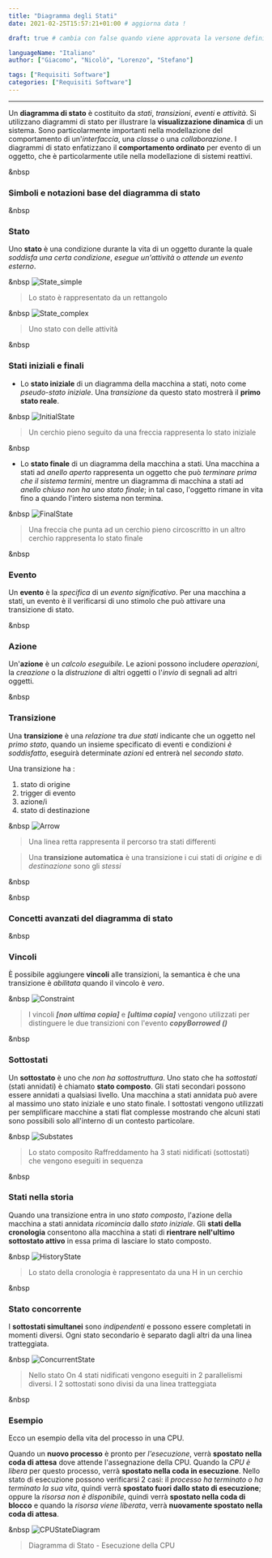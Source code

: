 ```yaml
--- 
title: "Diagramma degli Stati"
date: 2021-02-25T15:57:21+01:00 # aggiorna data !

draft: true # cambia con false quando viene approvata la versone definitiva !

languageName: "Italiano"
author: ["Giacomo", "Nicolò", "Lorenzo", "Stefano"] 

tags: ["Requisiti Software"]   
categories: ["Requisiti Software"]   
---  
```



---
Un **diagramma di stato** è costituito da *stati*, *transizioni*, *eventi* e *attività*. Si utilizzano diagrammi di stato per illustrare la **visualizzazione dinamica** di un sistema. Sono particolarmente importanti nella modellazione del comportamento di un'*interfaccia*, una *classe* o una *collaborazione*. I diagrammi di stato enfatizzano il **comportamento ordinato** per evento di un oggetto, che è particolarmente utile nella modellazione di sistemi reattivi.

&nbsp
### Simboli e notazioni base del diagramma di stato 

&nbsp
### Stato

Uno **stato** è una condizione durante la vita di un oggetto durante la quale *soddisfa una certa condizione*, *esegue un'attività* o *attende un evento esterno*.

&nbsp
![State_simple](/images/StateDiagram/State_simple.svg)
> Lo stato è rappresentato da un rettangolo

&nbsp
![State_complex](/images/StateDiagram/State_complex.svg)
> Uno stato con delle attività

&nbsp
### Stati iniziali e finali

- Lo **stato iniziale** di un diagramma della macchina a stati, noto come *pseudo-stato iniziale*. Una *transizione* da questo stato mostrerà il **primo stato reale**.

&nbsp 
![InitialState](/images/StateDiagram/InitialState.svg)
> Un cerchio pieno seguito da una freccia rappresenta lo stato iniziale

&nbsp
- Lo **stato finale** di un diagramma della macchina a stati. Una macchina a stati ad *anello aperto* rappresenta un oggetto che può *terminare prima che il sistema termini*, mentre un diagramma di macchina a stati ad *anello chiuso* *non ha uno stato finale*; in tal caso, l'oggetto rimane in vita fino a quando l'intero sistema non termina.

&nbsp
![FinalState](/images/StateDiagram/FinalState.svg)
> Una freccia che punta ad un cerchio pieno circoscritto in un altro cerchio rappresenta lo stato finale

&nbsp
### Evento

Un **evento** è la *specifica* di un *evento significativo*. Per una macchina a stati, un evento è il verificarsi di uno stimolo che può attivare una transizione di stato.

&nbsp
### Azione

Un'**azione** è un *calcolo eseguibile*. Le azioni possono includere *operazioni*, la *creazione* o la *distruzione* di altri oggetti o l'*invio* di segnali ad altri oggetti.

&nbsp
### Transizione

Una **transizione** è una *relazione* tra *due stati* indicante che un oggetto nel *primo stato*, quando un insieme specificato di eventi e condizioni *è soddisfatto*, eseguirà determinate *azioni* ed entrerà nel *secondo stato*.

Una transizione ha :

1. stato di origine
2. trigger di evento
3. azione/i
4. stato di destinazione

&nbsp
![Arrow](/images/StateDiagram/Arrow.svg)
> Una linea retta rappresenta il percorso tra stati differenti

> Una **transizione automatica** è una transizione i cui stati di *origine* e di *destinazione* sono gli *stessi*
 
&nbsp
 
&nbsp 
### Concetti avanzati del diagramma di stato

&nbsp 
### Vincoli

È possibile aggiungere **vincoli** alle transizioni, la semantica è che una transizione è *abilitata* quando il vincolo è *vero*.

&nbsp 
![Constraint](/images/StateDiagram/Constraint.svg) 
> I vincoli ***[non ultima copia]*** e ***[ultima copia]*** vengono utilizzati per distinguere le due transizioni con l'evento ***copyBorrowed ()*** 

&nbsp
### Sottostati

Un **sottostato** è uno che *non ha sottostruttura*. Uno stato che ha *sottostati* (stati annidati) è chiamato **stato composto**. Gli stati secondari possono essere annidati a qualsiasi livello. Una macchina a stati annidata può avere al massimo uno stato iniziale e uno stato finale. I sottostati vengono utilizzati per semplificare macchine a stati flat complesse mostrando che alcuni stati sono possibili solo all'interno di un contesto particolare.

&nbsp 
![Substates](/images/StateDiagram/Substates.svg)
> Lo stato composito Raffreddamento ha 3 stati nidificati (sottostati) che vengono eseguiti in sequenza

&nbsp
### Stati nella storia

Quando una transizione entra in uno *stato composto*, l'azione della macchina a stati annidata *ricomincia* dallo *stato iniziale*. Gli **stati della cronologia** consentono alla macchina a stati di **rientrare nell'ultimo sottostato attivo** in essa prima di lasciare lo stato composto.

&nbsp 
![HistoryState](/images/StateDiagram/HistoryState.svg)
> Lo stato della cronologia è rappresentato da una H in un cerchio

&nbsp
### Stato concorrente

I **sottostati simultanei** sono *indipendenti* e possono essere completati in momenti diversi. Ogni stato secondario è separato dagli altri da una linea tratteggiata.

&nbsp 
![ConcurrentState](/images/StateDiagram/ConcurrentState.svg)
> Nello stato On 4 stati nidificati vengono eseguiti in 2 parallelismi diversi. I 2 sottostati sono divisi da una linea tratteggiata

&nbsp
### Esempio

Ecco un esempio della vita del processo in una CPU.

Quando un **nuovo processo** è pronto per *l'esecuzione*, verrà **spostato nella coda di attesa** dove attende l'assegnazione della CPU. Quando la *CPU è libera* per questo processo, verrà **spostato nella coda in esecuzione**. Nello stato di esecuzione possono verificarsi 2 casi: il *processo ha terminato o ha terminato la sua vita*, quindi verrà **spostato fuori dallo stato di esecuzione**; oppure la *risorsa non è disponibile*, quindi verrà **spostato nella coda di blocco** e quando la *risorsa viene liberata*, verrà **nuovamente spostato nella coda di attesa**.

&nbsp
![CPUStateDiagram](/images/StateDiagram/CPUStateDiagram.svg)
> Diagramma di Stato - Esecuzione della CPU
